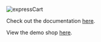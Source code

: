![expressCart](https://raw.githubusercontent.com/mrvautin/expressCart/master/public/images/logo.png)

Check out the documentation [here](https://github.com/mrvautin/expressCart/wiki).

View the demo shop [here](https://expresscart-demo.markmoffat.com/).
